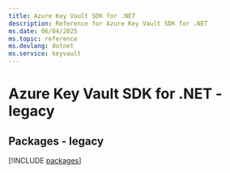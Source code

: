 ```yaml
---
title: Azure Key Vault SDK for .NET
description: Reference for Azure Key Vault SDK for .NET
ms.date: 06/04/2025
ms.topic: reference
ms.devlang: dotnet
ms.service: keyvault
---
```

# Azure Key Vault SDK for .NET - legacy
## Packages - legacy
[!INCLUDE [packages](key-vault-index.md)]